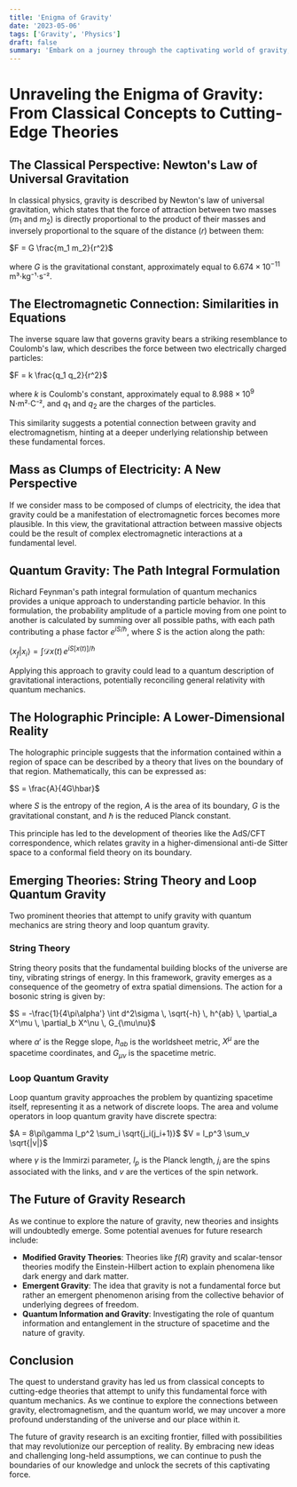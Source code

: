 ```yaml
---
title: 'Enigma of Gravity'
date: '2023-05-06'
tags: ['Gravity', 'Physics']
draft: false
summary: 'Embark on a journey through the captivating world of gravity, exploring its classical interpretations, potential connections to electromagnetism and quantum mechanics, and the cutting-edge theories that may revolutionize our understanding of this fundamental force.'
---
```


# Unraveling the Enigma of Gravity: From Classical Concepts to Cutting-Edge Theories

## The Classical Perspective: Newton's Law of Universal Gravitation

In classical physics, gravity is described by Newton's law of universal gravitation, which states that the force of attraction between two masses ($m_1$ and $m_2$) is directly proportional to the product of their masses and inversely proportional to the square of the distance ($r$) between them:

$F = G \frac{m_1 m_2}{r^2}$

where $G$ is the gravitational constant, approximately equal to $6.674 \times 10^{-11}$ m³⋅kg⁻¹⋅s⁻².

## The Electromagnetic Connection: Similarities in Equations

The inverse square law that governs gravity bears a striking resemblance to Coulomb's law, which describes the force between two electrically charged particles:

$F = k \frac{q_1 q_2}{r^2}$

where $k$ is Coulomb's constant, approximately equal to $8.988 \times 10^9$ N⋅m²⋅C⁻², and $q_1$ and $q_2$ are the charges of the particles.

This similarity suggests a potential connection between gravity and electromagnetism, hinting at a deeper underlying relationship between these fundamental forces.

## Mass as Clumps of Electricity: A New Perspective

If we consider mass to be composed of clumps of electricity, the idea that gravity could be a manifestation of electromagnetic forces becomes more plausible. In this view, the gravitational attraction between massive objects could be the result of complex electromagnetic interactions at a fundamental level.

## Quantum Gravity: The Path Integral Formulation

Richard Feynman's path integral formulation of quantum mechanics provides a unique approach to understanding particle behavior. In this formulation, the probability amplitude of a particle moving from one point to another is calculated by summing over all possible paths, with each path contributing a phase factor $e^{iS/\hbar}$, where $S$ is the action along the path:

$\langle x_f | x_i \rangle = \int \mathcal{D}x(t) \, e^{iS[x(t)]/\hbar}$

Applying this approach to gravity could lead to a quantum description of gravitational interactions, potentially reconciling general relativity with quantum mechanics.

## The Holographic Principle: A Lower-Dimensional Reality

The holographic principle suggests that the information contained within a region of space can be described by a theory that lives on the boundary of that region. Mathematically, this can be expressed as:

$S = \frac{A}{4G\hbar}$

where $S$ is the entropy of the region, $A$ is the area of its boundary, $G$ is the gravitational constant, and $\hbar$ is the reduced Planck constant.

This principle has led to the development of theories like the AdS/CFT correspondence, which relates gravity in a higher-dimensional anti-de Sitter space to a conformal field theory on its boundary.

## Emerging Theories: String Theory and Loop Quantum Gravity

Two prominent theories that attempt to unify gravity with quantum mechanics are string theory and loop quantum gravity.

### String Theory

String theory posits that the fundamental building blocks of the universe are tiny, vibrating strings of energy. In this framework, gravity emerges as a consequence of the geometry of extra spatial dimensions. The action for a bosonic string is given by:

$S = -\frac{1}{4\pi\alpha'} \int d^2\sigma \, \sqrt{-h} \, h^{ab} \, \partial_a X^\mu \, \partial_b X^\nu \, G_{\mu\nu}$

where $\alpha'$ is the Regge slope, $h_{ab}$ is the worldsheet metric, $X^\mu$ are the spacetime coordinates, and $G_{\mu\nu}$ is the spacetime metric.

### Loop Quantum Gravity

Loop quantum gravity approaches the problem by quantizing spacetime itself, representing it as a network of discrete loops. The area and volume operators in loop quantum gravity have discrete spectra:

$A = 8\pi\gamma l_p^2 \sum_i \sqrt{j_i(j_i+1)}$
$V = l_p^3 \sum_v \sqrt{|v|}$

where $\gamma$ is the Immirzi parameter, $l_p$ is the Planck length, $j_i$ are the spins associated with the links, and $v$ are the vertices of the spin network.

## The Future of Gravity Research

As we continue to explore the nature of gravity, new theories and insights will undoubtedly emerge. Some potential avenues for future research include:

- **Modified Gravity Theories**: Theories like $f(R)$ gravity and scalar-tensor theories modify the Einstein-Hilbert action to explain phenomena like dark energy and dark matter.
- **Emergent Gravity**: The idea that gravity is not a fundamental force but rather an emergent phenomenon arising from the collective behavior of underlying degrees of freedom.
- **Quantum Information and Gravity**: Investigating the role of quantum information and entanglement in the structure of spacetime and the nature of gravity.

## Conclusion

The quest to understand gravity has led us from classical concepts to cutting-edge theories that attempt to unify this fundamental force with quantum mechanics. As we continue to explore the connections between gravity, electromagnetism, and the quantum world, we may uncover a more profound understanding of the universe and our place within it.

The future of gravity research is an exciting frontier, filled with possibilities that may revolutionize our perception of reality. By embracing new ideas and challenging long-held assumptions, we can continue to push the boundaries of our knowledge and unlock the secrets of this captivating force.
